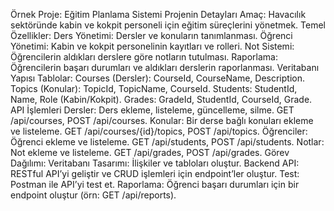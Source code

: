 Örnek Proje: Eğitim Planlama Sistemi
Projenin Detayları
Amaç: Havacılık sektöründe kabin ve kokpit personeli için eğitim süreçlerini yönetmek.
Temel Özellikler: 
Ders Yönetimi: Dersler ve konuların tanımlanması.
Öğrenci Yönetimi: Kabin ve kokpit personelinin kayıtları ve rolleri.
Not Sistemi: Öğrencilerin aldıkları derslere göre notların tutulması.
Raporlama: Öğrencilerin başarı durumları ve aldıkları derslerin raporlanması.
Veritabanı Yapısı
Tablolar: 
Courses (Dersler): CourseId, CourseName, Description.
Topics (Konular): TopicId, TopicName, CourseId.
Students: StudentId, Name, Role (Kabin/Kokpit).
Grades: GradeId, StudentId, CourseId, Grade.
API İşlemleri
Dersler: 
Ders ekleme, listeleme, güncelleme, silme.
GET /api/courses, POST /api/courses.
Konular: 
Bir derse bağlı konuları ekleme ve listeleme.
GET /api/courses/{id}/topics, POST /api/topics.
Öğrenciler: 
Öğrenci ekleme ve listeleme.
GET /api/students, POST /api/students.
Notlar: 
Not ekleme ve listeleme.
GET /api/grades, POST /api/grades.
Görev Dağılımı:
Veritabanı Tasarımı: İlişkiler ve tabloları oluştur.
Backend API: RESTful API’yi geliştir ve CRUD işlemleri için endpoint’ler oluştur.
Test: Postman ile API’yi test et.
Raporlama: Öğrenci başarı durumları için bir endpoint oluştur (örn: GET /api/reports).
